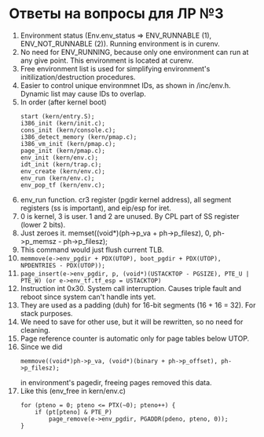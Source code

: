 # Ответы на вопросы для ЛР №3

1. Environment status (Env.env_status => ENV_RUNNABLE (1), ENV_NOT_RUNNABLE (2)). Running environment is in curenv.
2. No need for ENV_RUNNING, because only one environment can run at any give point. This environment is located at curenv.
3. Free environment list is used for simplifying environment's initilization/destruction procedures.
4. Easier to control unique environmnet IDs, as shown in /inc/env.h. Dynamic list may cause IDs to overlap.
5. In order (after kernel boot)
    ```
    start (kern/entry.S);
    i386_init (kern/init.c);
    cons_init (kern/console.c);
    i386_detect_memory (kern/pmap.c);
    i386_vm_init (kern/pmap.c);
    page_init (kern/pmap.c);
    env_init (kern/env.c);
    idt_init (kern/trap.c);
    env_create (kern/env.c);
    env_run (kern/env.c);
    env_pop_tf (kern/env.c);
    ```
6. env_run function. cr3 register (pgdir kernel address), all segment registers (ss is important), and eip/esp for iret. 
7. 0 is kernel, 3 is user. 1 and 2 are unused. By CPL part of SS register (lower 2 bits).
8. Just zeroes it. memset((void*)(ph->p_va + ph->p_filesz), 0, ph->p_memsz - ph->p_filesz);
9. This command would just flush current TLB.
10. `memmove(e->env_pgdir + PDX(UTOP), boot_pgdir + PDX(UTOP), NPDENTRIES - PDX(UTOP));`
11. `page_insert(e->env_pgdir, p, (void*)(USTACKTOP - PGSIZE), PTE_U | PTE_W) (or e->env_tf.tf_esp = USTACKTOP)`
12. Instruction int 0x30. System call interruption. Causes triple fault and reboot since system can't handle ints yet.
13. They are used as a padding (duh) for 16-bit segments (16 + 16 = 32). For stack purposes.
14. We need to save for other use, but it will be rewritten, so no need for cleaning.
15. Page reference counter is automatic only for page tables below UTOP.
16. Since we did 
    ```
    memmove((void*)ph->p_va, (void*)(binary + ph->p_offset), ph->p_filesz);
    ```
    in environment's pagedir, freeing pages removed this data.
17. Like this (env_free in kern/env.c)
    ```
    for (pteno = 0; pteno <= PTX(~0); pteno++) {
    	if (pt[pteno] & PTE_P)
    		page_remove(e->env_pgdir, PGADDR(pdeno, pteno, 0));
    }
    ```
